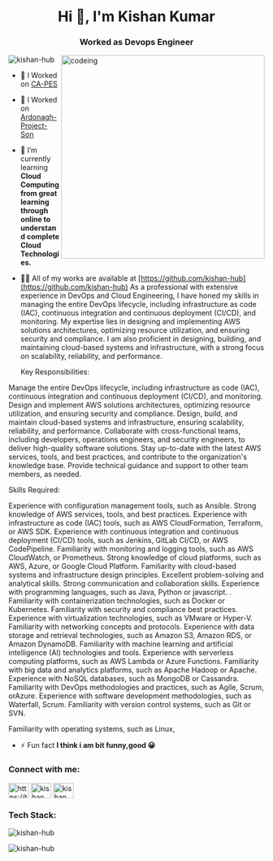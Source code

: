 <h1 align="center">Hi 👋, I'm Kishan Kumar</h1>
<h3 align="center">Worked as Devops Engineer </h3>

<img align="right" alt="codeing" width="400" src="https://www.sarvika.com/wp-content/uploads/2021/03/Backend-Developer-Python-GIF-Dribble.gif"/>

<p align="left"> <img src="https://komarev.com/ghpvc/?username=kishan-hub&label=Profile%20views&color=0e75b6&style=flat" alt="kishan-hub" /> </p>

- 🔭 I Worked on [CA-PES](https://www.curriculumassociates.com/)
- 🔭 I Worked on [Ardonagh-Project-Son](https://www.ardonagh.com/)

- 🌱 I’m currently learning **Cloud Computing from great learning through online to understand complete Cloud Technologies.**

- 👨‍💻 All of my works are available at [https://github.com/kishan-hub](https://github.com/kishan-hub)
  As a professional with extensive experience in DevOps and Cloud Engineering, I have honed my skills in managing the entire DevOps lifecycle, including infrastructure as code (IAC), continuous integration and continuous deployment (CI/CD), and 
  monitoring. My expertise lies in designing and implementing AWS solutions architectures, optimizing resource utilization, and ensuring security and compliance. I am also proficient in designing, building, and maintaining cloud-based systems and infrastructure, with a 
  strong focus on scalability, reliability, and performance.

  Key Responsibilities:

 Manage the entire DevOps lifecycle, including infrastructure as code (IAC), continuous integration and continuous deployment (CI/CD), and monitoring.
 Design and implement AWS solutions architectures, optimizing resource utilization, and ensuring security and compliance.
 Design, build, and maintain cloud-based systems and infrastructure, ensuring scalability, reliability, and performance.
 Collaborate with cross-functional teams, including developers, operations engineers, and security engineers, to deliver high-quality software solutions.
 Stay up-to-date with the latest AWS services, tools, and best practices, and contribute to the organization's knowledge base.
 Provide technical guidance and support to other team members, as needed.

 Skills Required:
 
 Experience with configuration management tools, such as Ansible.
 Strong knowledge of AWS services, tools, and best practices.
 Experience with infrastructure as code (IAC) tools, such as AWS CloudFormation, Terraform, or AWS SDK.
 Experience with continuous integration and continuous deployment (CI/CD) tools, such as Jenkins, GitLab CI/CD, or AWS CodePipeline.
 Familiarity with monitoring and logging tools, such as AWS CloudWatch, or Prometheus.
 Strong knowledge of cloud platforms, such as AWS, Azure, or Google Cloud Platform.
 Familiarity with cloud-based systems and infrastructure design principles.
 Excellent problem-solving and analytical skills.
 Strong communication and collaboration skills.
 Experience with programming languages, such as Java, Python or javascript. .
 Familiarity with containerization technologies, such as Docker or Kubernetes.
 Familiarity with security and compliance best practices.
 Experience with virtualization technologies, such as VMware or Hyper-V.
 Familiarity with networking concepts and protocols.
 Experience with data storage and retrieval technologies, such as Amazon S3, Amazon RDS, or Amazon DynamoDB.
 Familiarity with machine learning and artificial intelligence (AI) technologies and tools.
 Experience with serverless computing platforms, such as AWS Lambda or Azure Functions.
 Familiarity with big data and analytics platforms, such as Apache Hadoop or Apache.
 Experience with NoSQL databases, such as MongoDB or Cassandra.
 Familiarity with DevOps methodologies and practices, such as Agile, Scrum, orAzure.
 Experience with software development methodologies, such as Waterfall, Scrum.
 Familiarity with version control systems, such as Git or SVN.

 Familiarity with operating systems, such as Linux,



- ⚡ Fun fact **I think i am bit funny,good 😀**

<h3 align="left">Connect with me:</h3>
<p align="left">
<a href="https://twitter.com/https://twitter.com/kishank49277438" target="blank"><img align="center" src="https://raw.githubusercontent.com/rahuldkjain/github-profile-readme-generator/master/src/images/icons/Social/twitter.svg" alt="https://twitter.com/kishank49277438" height="30" width="40" /></a>
<a href="https://linkedin.com/in/kishan kumar" target="blank"><img align="center" src="https://raw.githubusercontent.com/rahuldkjain/github-profile-readme-generator/master/src/images/icons/Social/linked-in-alt.svg" alt="kishan kumar" height="30" width="40" /></a>
<a href="https://fb.com/kishan kumar" target="blank"><img align="center" src="https://raw.githubusercontent.com/rahuldkjain/github-profile-readme-generator/master/src/images/icons/Social/facebook.svg" alt="kishan kumar" height="30" width="40" /></a>
</p>

<h3 align="left">Tech Stack:</h3>

<p><img align="center" src="https://github-readme-stats.vercel.app/api/top-langs?username=kishan-hub&show_icons=true&locale=en&layout=compact" alt="kishan-hub" /></p>

<p><img align="center" src="https://github-readme-streak-stats.herokuapp.com/?user=kishan-hub&" alt="kishan-hub" /></p>

